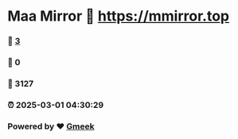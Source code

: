 # Maa Mirror :link: https://mmirror.top 
### :page_facing_up: [3](https://mmirror.top/tag.html) 
### :speech_balloon: 0 
### :hibiscus: 3127 
### :alarm_clock: 2025-03-01 04:30:29 
### Powered by :heart: [Gmeek](https://github.com/Meekdai/Gmeek)
